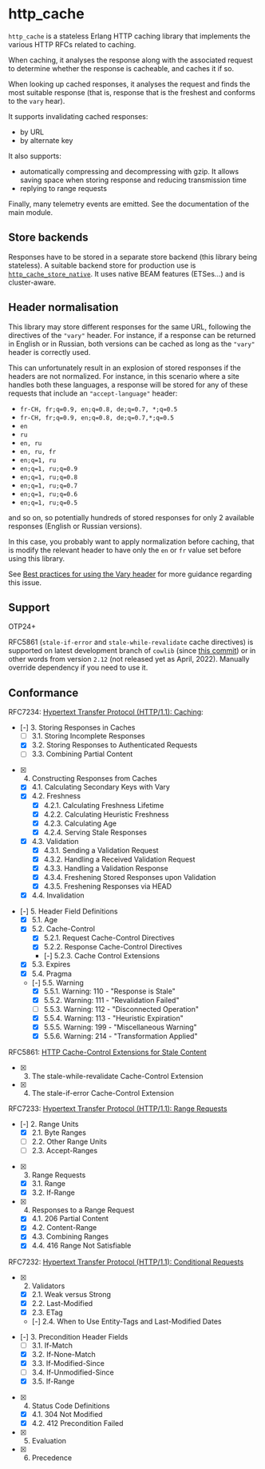 # http_cache

`http_cache` is a stateless Erlang HTTP caching library that implements the various
HTTP RFCs related to caching.

When caching, it analyses the response along with the associated request to determine whether the
response is cacheable, and caches it if so.

When looking up cached responses, it analyses the request and finds the most suitable response
(that is, response that is the freshest and conforms to the `vary` hear).

It supports invalidating cached responses:
- by URL
- by alternate key

It also supports:
- automatically compressing and decompressing with gzip. It allows saving space when storing
response and reducing transmission time
- replying to range requests

Finally, many telemetry events are emitted. See the documentation of the main module.

## Store backends

Responses have to be stored in a separate store backend (this library being stateless).
A suitable backend store for production use is
[`http_cache_store_native`](https://github.com/tanguilp/http_cache_store_native). It uses
native BEAM features (ETSes...) and is cluster-aware.

## Header normalisation

This library may store different responses for the same URL,
following the directives of the `"vary"` header. For instance, if a response can
be returned in English or in Russian, both versions can be cached as long as the
`"vary"` header is correctly used.

This can unfortunately result in an explosion of stored responses if the headers
are not normalized. For instance, in this scenario where a site handles both these
languages, a response will be stored for any of these requests that include an
`"accept-language"` header:
- `fr-CH, fr;q=0.9, en;q=0.8, de;q=0.7, *;q=0.5`
- `fr-CH, fr;q=0.9, en;q=0.8, de;q=0.7,*;q=0.5`
- `en`
- `ru`
- `en, ru`
- `en, ru, fr`
- `en;q=1, ru`
- `en;q=1, ru;q=0.9`
- `en;q=1, ru;q=0.8`
- `en;q=1, ru;q=0.7`
- `en;q=1, ru;q=0.6`
- `en;q=1, ru;q=0.5`

and so on, so potentially hundreds of stored responses for only 2 available
responses (English or Russian versions).

In this case, you probably want to apply normalization before caching, that is modify the
relevant header to have only the `en` or `fr` value set before using this library.

See [Best practices for using the Vary header](https://www.fastly.com/blog/best-practices-using-vary-header)
for more guidance regarding this issue.

## Support

OTP24+

RFC5861 (`stale-if-error` and `stale-while-revalidate` cache directives) is supported
on latest development branch of `cowlib` (since
[this commit](https://github.com/ninenines/cowlib/commit/ce6798c6b2e95b6a34c6a76d2489eaf159827d80))
or in other words from version `2.12` (not released yet as April, 2022). Manually override
dependency if you need to use it.

## Conformance

RFC7234: [Hypertext Transfer Protocol (HTTP/1.1): Caching](https://datatracker.ietf.org/doc/html/rfc7234):
- [-] 3. Storing Responses in Caches
  - [ ] 3.1. Storing Incomplete Responses
  - [x] 3.2. Storing Responses to Authenticated Requests
  - [ ] 3.3. Combining Partial Content
- [x] 4. Constructing Responses from Caches
  - [x] 4.1. Calculating Secondary Keys with Vary
  - [x] 4.2. Freshness
    - [x] 4.2.1. Calculating Freshness Lifetime
    - [x] 4.2.2. Calculating Heuristic Freshness
    - [x] 4.2.3. Calculating Age
    - [x] 4.2.4. Serving Stale Responses
  - [x] 4.3. Validation
    - [x] 4.3.1. Sending a Validation Request
    - [x] 4.3.2. Handling a Received Validation Request
    - [x] 4.3.3. Handling a Validation Response
    - [x] 4.3.4. Freshening Stored Responses upon Validation
    - [x] 4.3.5. Freshening Responses via HEAD
  - [x] 4.4. Invalidation
- [-] 5. Header Field Definitions
  - [x] 5.1. Age
  - [x] 5.2. Cache-Control
    - [x] 5.2.1. Request Cache-Control Directives
    - [x] 5.2.2. Response Cache-Control Directives
    - [-] 5.2.3. Cache Control Extensions
  - [x] 5.3. Expires
  - [x] 5.4. Pragma
  - [-] 5.5. Warning
    - [x] 5.5.1. Warning: 110 - "Response is Stale"
    - [x] 5.5.2. Warning: 111 - "Revalidation Failed"
    - [ ] 5.5.3. Warning: 112 - "Disconnected Operation"
    - [x] 5.5.4. Warning: 113 - "Heuristic Expiration"
    - [x] 5.5.5. Warning: 199 - "Miscellaneous Warning"
    - [x] 5.5.6. Warning: 214 - "Transformation Applied"

RFC5861: [HTTP Cache-Control Extensions for Stale Content](https://datatracker.ietf.org/doc/html/rfc5861)
- [x] 3. The stale-while-revalidate Cache-Control Extension
- [x] 4. The stale-if-error Cache-Control Extension

RFC7233: [Hypertext Transfer Protocol (HTTP/1.1): Range Requests](https://datatracker.ietf.org/doc/html/rfc7233)
- [-] 2. Range Units
  - [x] 2.1. Byte Ranges
  - [ ] 2.2. Other Range Units
  - [ ] 2.3. Accept-Ranges
- [x] 3. Range Requests
  - [x] 3.1. Range
  - [x] 3.2. If-Range
- [x] 4. Responses to a Range Request
  - [x] 4.1. 206 Partial Content
  - [x] 4.2. Content-Range
  - [x] 4.3. Combining Ranges
  - [x] 4.4. 416 Range Not Satisfiable

RFC7232: [Hypertext Transfer Protocol (HTTP/1.1): Conditional Requests](https://datatracker.ietf.org/doc/html/rfc7232)
- [x] 2. Validators
  - [x] 2.1. Weak versus Strong
  - [x] 2.2. Last-Modified
  - [x] 2.3. ETag
  - [-] 2.4. When to Use Entity-Tags and Last-Modified Dates
- [-] 3. Precondition Header Fields
  - [ ] 3.1. If-Match
  - [x] 3.2. If-None-Match
  - [x] 3.3. If-Modified-Since
  - [ ] 3.4. If-Unmodified-Since
  - [x] 3.5. If-Range
- [x] 4. Status Code Definitions
  - [x] 4.1. 304 Not Modified
  - [x] 4.2. 412 Precondition Failed
- [x] 5. Evaluation
- [x] 6. Precedence
